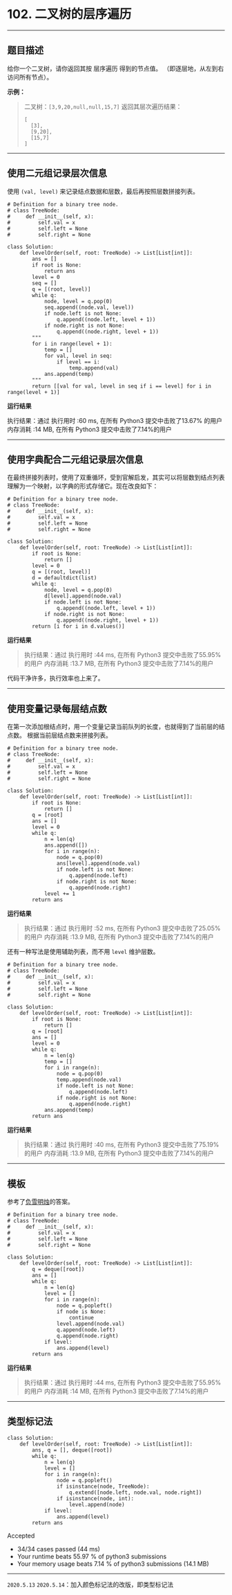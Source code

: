 # 102. 二叉树的层序遍历

---

## 题目描述

给你一个二叉树，请你返回其按 层序遍历 得到的节点值。 （即逐层地，从左到右访问所有节点）。

**示例：**
> 二叉树：`[3,9,20,null,null,15,7]`
> 返回其层次遍历结果：
> ```
> [
>   [3],
>   [9,20],
>   [15,7]
> ]
> ```

---

## 使用二元组记录层次信息

使用 `(val, level)` 来记录结点数据和层数，最后再按照层数拼接列表。

```python3
# Definition for a binary tree node.
# class TreeNode:
#     def __init__(self, x):
#         self.val = x
#         self.left = None
#         self.right = None

class Solution:
    def levelOrder(self, root: TreeNode) -> List[List[int]]:
        ans = []
        if root is None:
            return ans
        level = 0
        seq = []
        q = [(root, level)]
        while q:
            node, level = q.pop(0)
            seq.append((node.val, level))
            if node.left is not None:
                q.append((node.left, level + 1))
            if node.right is not None:
                q.append((node.right, level + 1))
        """
        for i in range(level + 1):
            temp = []
            for val, level in seq:
                if level == i:
                    temp.append(val)
            ans.append(temp)
        """
        return [[val for val, level in seq if i == level] for i in range(level + 1)]
```

**运行结果**

执行结果：通过
执行用时 :60 ms, 在所有 Python3 提交中击败了13.67% 的用户
内存消耗 :14 MB, 在所有 Python3 提交中击败了7.14%的用户

---

## 使用字典配合二元组记录层次信息

在最终拼接列表时，使用了双重循环，受到官解启发，其实可以将层数到结点列表理解为一个映射，以字典的形式存储它。现在改良如下：

```python3
# Definition for a binary tree node.
# class TreeNode:
#     def __init__(self, x):
#         self.val = x
#         self.left = None
#         self.right = None

class Solution:
    def levelOrder(self, root: TreeNode) -> List[List[int]]:
        if root is None:
            return []
        level = 0
        q = [(root, level)]
        d = defaultdict(list)
        while q:
            node, level = q.pop(0)
            d[level].append(node.val)
            if node.left is not None:
                q.append((node.left, level + 1))
            if node.right is not None:
                q.append((node.right, level + 1))
        return [i for i in d.values()]

```

**运行结果**
> 执行结果：通过
> 执行用时 :44 ms, 在所有 Python3 提交中击败了55.95% 的用户
> 内存消耗 :13.7 MB, 在所有 Python3 提交中击败了7.14%的用户

代码干净许多，执行效率也上来了。

---

## 使用变量记录每层结点数

在第一次添加根结点时，用一个变量记录当前队列的长度，也就得到了当前层的结点数。
根据当前层结点数来拼接列表。

```python3
# Definition for a binary tree node.
# class TreeNode:
#     def __init__(self, x):
#         self.val = x
#         self.left = None
#         self.right = None

class Solution:
    def levelOrder(self, root: TreeNode) -> List[List[int]]:
        if root is None:
            return []
        q = [root]
        ans = []
        level = 0
        while q:
            n = len(q)
            ans.append([])
            for i in range(n):
                node = q.pop(0)
                ans[level].append(node.val)
                if node.left is not None:
                    q.append(node.left)
                if node.right is not None:
                    q.append(node.right)
            level += 1
        return ans

```

**运行结果**

> 执行结果：通过
> 执行用时 :52 ms, 在所有 Python3 提交中击败了25.05% 的用户
> 内存消耗 :13.9 MB, 在所有 Python3 提交中击败了7.14%的用户

还有一种写法是使用辅助列表，而不用 `level` 维护层数。

```python3
# Definition for a binary tree node.
# class TreeNode:
#     def __init__(self, x):
#         self.val = x
#         self.left = None
#         self.right = None

class Solution:
    def levelOrder(self, root: TreeNode) -> List[List[int]]:
        if root is None:
            return []
        q = [root]
        ans = []
        level = 0
        while q:
            n = len(q)
            temp = []
            for i in range(n):
                node = q.pop(0)
                temp.append(node.val)
                if node.left is not None:
                    q.append(node.left)
                if node.right is not None:
                    q.append(node.right)
            ans.append(temp)
        return ans

```

**运行结果**

> 执行结果：通过
> 执行用时 :40 ms, 在所有 Python3 提交中击败了75.19% 的用户
> 内存消耗 :13.9 MB, 在所有 Python3 提交中击败了7.14%的用户

---

## 模板

参考了[负雪明烛](https://leetcode-cn.com/problems/binary-tree-level-order-traversal/solution/tao-mo-ban-bfs-he-dfs-du-ke-yi-jie-jue-by-fuxuemin/)的答案。

```python3
# Definition for a binary tree node.
# class TreeNode:
#     def __init__(self, x):
#         self.val = x
#         self.left = None
#         self.right = None

class Solution:
    def levelOrder(self, root: TreeNode) -> List[List[int]]:
        q = deque([root])
        ans = []
        while q:
            n = len(q)
            level = []
            for i in range(n):
                node = q.popleft()
                if node is None:
                    continue
                level.append(node.val)
                q.append(node.left)
                q.append(node.right)
            if level:
                ans.append(level)
        return ans

```

**运行结果**

> 执行结果：通过
> 执行用时 :44 ms, 在所有 Python3 提交中击败了55.95% 的用户
> 内存消耗 :14 MB, 在所有 Python3 提交中击败了7.14%的用户

---

## 类型标记法

```python3
class Solution:
    def levelOrder(self, root: TreeNode) -> List[List[int]]:
        ans, q = [], deque([root])
        while q:
            n = len(q)
            level = []
            for i in range(n):
                node = q.popleft()
                if isinstance(node, TreeNode):
                    q.extend([node.left, node.val, node.right])
                if isinstance(node, int):
                    level.append(node)
            if level:
                ans.append(level)
        return ans
```

Accepted
- 34/34 cases passed (44 ms)
- Your runtime beats 55.97 % of python3 submissions
- Your memory usage beats 7.14 % of python3 submissions (14.1 MB)

---

`2020.5.13`
`2020.5.14`：加入颜色标记法的改版，即类型标记法
